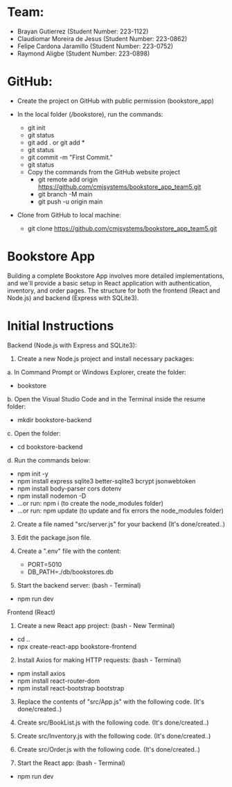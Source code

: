 # Team:
- Brayan Gutierrez              (Student Number: 223-1122)
- Claudiomar Moreira de Jesus   (Student Number: 223-0862)
- Felipe Cardona Jaramillo      (Student Number: 223-0752)
- Raymond Aligbe                (Student Number: 223-0898)

# GitHub:
- Create the project on GitHub with public permission (bookstore_app)
- In the local folder (/bookstore), run the commands:
  * git init
  * git status
  * git add . or git add *
  * git status
  * git commit -m "First Commit."
  * git status
  - Copy the commands from the GitHub website project
    * git remote add origin https://github.com/cmjsystems/bookstore_app_team5.git
    * git branch -M main
    * git push -u origin main

- Clone from GitHub to local machine:
  * git clone https://github.com/cmjsystems/bookstore_app_team5.git

# Bookstore App
Building a complete Bookstore App involves more detailed implementations, and we'll provide a basic setup in React application with authentication, inventory, and order pages. The structure for both the frontend (React and Node.js) and backend (Express with SQLite3).

# Initial Instructions
Backend (Node.js with Express and SQLite3):
1. Create a new Node.js project and install necessary packages:

 a. In Command Prompt or Windows Explorer, create the folder:
   * bookstore

 b. Open the Visual Studio Code and in the Terminal inside the resume folder: 
   * mkdir bookstore-backend

 c. Open the folder:
   * cd bookstore-backend

 d. Run the commands below:
   * npm init -y
   * npm install express sqlite3 better-sqlite3 bcrypt jsonwebtoken
   * npm install body-parser cors dotenv
   * npm install nodemon -D
   * ...or run: npm i (to create the node_modules folder)
   * ...or run: npm update (to update and fix errors the node_modules folder)

2. Create a file named "src/server.js" for your backend
   (It's done/created..)
 
3. Edit the package.json file.
<!--
{
  "name": "bookstore-backend",
  "version": "1.0.0",
  "description": "Bookstore APP Backend",
  "main": "server.js",
  "scripts": {
    "dev": "nodemon src/server.js",
    "start": "node src/server.js"
  },
  "author": "Team 5: Brayan, Claudiomar, Felipe and Raymond",
  "license": "MIT",
  "dependencies": {
   ... -->

4. Create a ".env" file with the content:
   * PORT=5010
   * DB_PATH=./db/bookstores.db

5. Start the backend server:
(bash - Terminal)
  * npm run dev


Frontend (React)
1. Create a new React app project:
(bash - New Terminal)
  * cd ..
  * npx create-react-app bookstore-frontend

2. Install Axios for making HTTP requests:
(bash - Terminal)
  * npm install axios
  * npm install react-router-dom
  * npm install react-bootstrap bootstrap

3. Replace the contents of "src/App.js" with the following code.
   (It's done/created..)

4. Create src/BookList.js with the following code.
   (It's done/created..)

5. Create src/Inventory.js with the following code.
   (It's done/created..)

6. Create src/Order.js with the following code.
   (It's done/created..)

7. Start the React app:
(bash - Terminal)
  * npm run dev